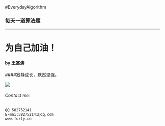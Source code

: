 #EverydayAlgorithm
### 每天一道算法题
---
# 为自己加油！
#### by 王富涛
####寂静成长，默然坚强。

![](http://oefgxz8nx.bkt.clouddn.com/%E5%8A%A0%E6%B2%B9jpg)
###### Contact me:

    QQ 582752141
    E-mai:582752141@qq.com
    www.furty.cn

